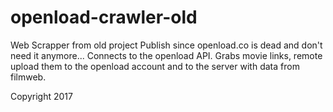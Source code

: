 # openload-crawler-old 
Web Scrapper from old project
Publish since openload.co is dead and don't need it anymore...
Connects to the openload API. Grabs movie links,
remote upload them to the openload account and to the server with data from filmweb.

Copyright 2017
